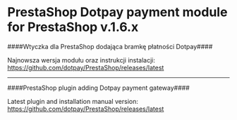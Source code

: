 PrestaShop Dotpay payment module for PrestaShop v.1.6.x
=====================

####Wtyczka dla PrestaShop dodająca bramkę płatności Dotpay####

Najnowsza wersja modułu oraz instrukcji instalacji:
https://github.com/dotpay/PrestaShop/releases/latest

---------------------------------------

####PrestaShop plugin adding Dotpay payment gateway####

Latest plugin and installation manual version:
https://github.com/dotpay/PrestaShop/releases/latest
